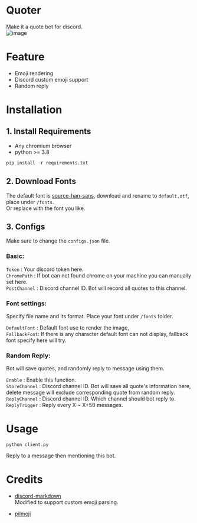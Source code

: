 # Quoter
Make it a quote bot for discord.  
![image](https://user-images.githubusercontent.com/48019531/228881427-6887d1ac-4b16-4ecf-8342-f43c81506673.png)  

# Feature
- Emoji rendering
- Discord custom emoji support
- Random reply

# Installation
## 1. Install Requirements
- Any chromium browser
- python >= 3.8

```python
pip install -r requirements.txt
```



## 2. Download Fonts
The default font is [source-han-sans](https://github.com/adobe-fonts/source-han-sans), download and rename to `default.otf`, place under `/fonts`.  
Or replace with the font you like.

## 3. Configs
Make sure to change the `configs.json` file.

### Basic: 
`Token` :  Your discord token here.  
`ChromePath` : If bot can not found chrome on your machine you can manually set here.  
`PostChannel` : Discord channel ID. Bot will record all quotes to this channel.

### Font settings:
Specify file name and its format. Place your font under `/fonts` folder.

`DefaultFont` : Default font use to render the image,   
`FallbackFont`: If there is any character default font can not display, fallback font specify here will try.  

### Random Reply:
Bot will save quotes, and randomly reply to message using them.

`Enable` :  Enable this function.  
`StoreChannel` : Discord channel ID. Bot will save all quote's information here, delete message will exclude corresponding quote from random reply.  
`ReplyChannel` : Discord channel ID. Which channel should bot reply to.  
`ReplyTrigger` : Reply every X ~ X+50 messages.


# Usage
```
python client.py
```
Reply to a message then mentioning this bot.
# Credits

- [discord-markdown](https://github.com/bitjockey42/discord-markdown)  
Modified to support custom emoji parsing.

- [pilmoji](https://github.com/jay3332/pilmoji)
